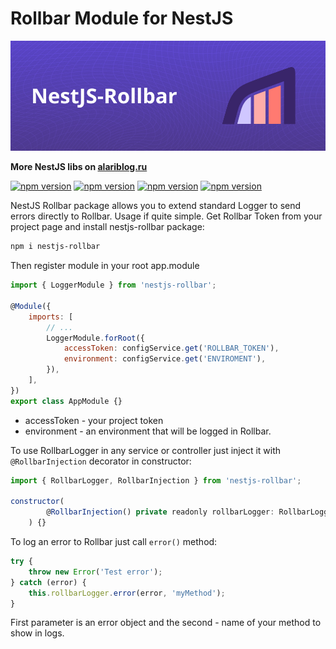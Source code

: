 # Rollbar Module for NestJS

![alt cover](https://github.com/AlariCode/nestjs-rollbar/raw/master/img/logo.jpg)

**More NestJS libs on [alariblog.ru](https://alariblog.ru)**

[![npm version](https://badgen.net/npm/v/nestjs-rollbar)](https://www.npmjs.com/package/nestjs-rollbar)
[![npm version](https://badgen.net/npm/license/nestjs-rollbar)](https://www.npmjs.com/package/nestjs-rollbar)
[![npm version](https://badgen.net/github/open-issues/AlariCode/nestjs-rollbar)](https://github.com/AlariCode/nestjs-rollbar/issues)
[![npm version](https://badgen.net/github/prs/AlariCode/nestjs-rollbar)](https://github.com/AlariCode/nestjs-rollbar/pulls)

NestJS Rollbar package allows you to extend standard Logger to send errors directly to Rollbar. Usage if quite simple. Get Rollbar Token from your project page and install nestjs-rollbar package:

```bash
npm i nestjs-rollbar
```

Then register module in your root app.module

```javascript
import { LoggerModule } from 'nestjs-rollbar';

@Module({
	imports: [
		// ...
		LoggerModule.forRoot({
			accessToken: configService.get('ROLLBAR_TOKEN'),
			environment: configService.get('ENVIROMENT'),
		}),
	],
})
export class AppModule {}
```

-   accessToken - your project token
-   environment - an environment that will be logged in Rollbar.

To use RollbarLogger in any service or controller just inject it with `@RollbarInjection` decorator in constructor:

```javascript
import { RollbarLogger, RollbarInjection } from 'nestjs-rollbar';

constructor(
		@RollbarInjection() private readonly rollbarLogger: RollbarLogger
	) {}
```

To log an error to Rollbar just call `error()` method:

```javascript
try {
	throw new Error('Test error');
} catch (error) {
	this.rollbarLogger.error(error, 'myMethod');
}
```

First parameter is an error object and the second - name of your method to show in logs.
